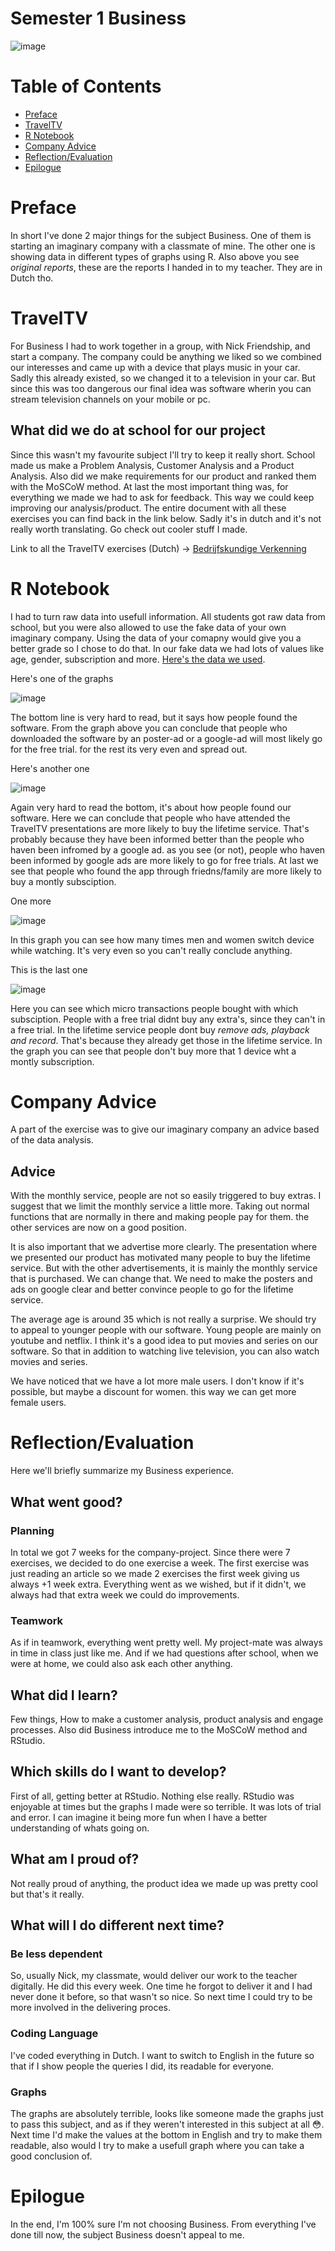 # Semester 1 Business

![image](https://user-images.githubusercontent.com/74303221/183314949-14da512e-cc77-4cf4-b473-a0442b39f0af.png)

# Table of Contents
- [Preface](#preface)
- [TravelTV](#traveltv)
- [R Notebook](#r-notebook)
- [Company Advice](#company-advice)
- [Reflection/Evaluation](#reflectionevaluation)
- [Epilogue](#epilogue)

# Preface
In short I've done 2 major things for the subject Business. One of them is starting an imaginary company with a classmate of mine. The other one is showing data in different types of graphs using R. Also above you see *original reports*, these are the reports I handed in to my teacher. They are in Dutch tho.

# TravelTV
For Business I had to work together in a group, with Nick Friendship, and start a company. The company could be anything we liked so we combined our interesses and came up with a device that plays music in your car. Sadly this already existed, so we changed it to a television in your car. But since this was too dangerous our final idea was software wherin you can stream television channels on your mobile or pc. 

## What did we do at school for our project
Since this wasn't my favourite subject I'll try to keep it really short. School made us make a Problem Analysis, Customer Analysis and a Product Analysis. Also did we make requirements for our product and ranked them with the MoSCoW method. At last the most important thing was, for everything we made we had to ask for feedback. This way we could keep improving our analysis/product. The entire document with all these exercises you can find back in the link below. Sadly it's in dutch and it's not really worth translating. Go check out cooler stuff I made.

Link to all the TravelTV exercises (Dutch) -> [Bedrijfskundige Verkenning](https://github.com/CrossyChainsaw/School-Semester-Summaries/blob/master/Semester%201%20-%20Media/Business/Original%20Reports%20(Dutch)/Bedrijfskundige%20Opdrachten%20TravelTV.pdf)

# R Notebook
I had to turn raw data into usefull information. All students got raw data from school, but you were also allowed to use the fake data of your own imaginary company. Using the data of your comapny would give you a better grade so I chose to do that. In our fake data we had lots of values like age, gender, subscription and more. [Here's the data we used](https://github.com/CrossyChainsaw/School-Semester-Summaries/blob/master/Semester%201%20-%20Media/Business/Original%20Reports%20(Dutch)/DummyData%20(Werkmap.xlsx).xlsx).

Here's one of the graphs

![image](https://user-images.githubusercontent.com/74303221/182359746-edcae508-63ea-439f-9596-e9f539ee2293.png)

The bottom line is very hard to read, but it says how people found the software. From the graph above you can conclude that people who downloaded the software by an poster-ad or a google-ad will most likely go for the free trial. for the rest its very even and spread out.

Here's another one

![image](https://user-images.githubusercontent.com/74303221/182360933-e35b333d-ecc0-48bb-9c8f-d70f2da8d512.png)

Again very hard to read the bottom, it's about how people found our software. Here we can conclude that people who have attended the TravelTV presentations are more likely to buy the lifetime service. That's probably because they have been informed better than the people who haven been infromed by a google ad. as you see (or not), people who haven been informed by google ads are more likely to go for free trials. At last we see that people who found the app through friedns/family are more likely to buy a montly subsciption.

One more

![image](https://user-images.githubusercontent.com/74303221/182362093-6f3083f0-9bf4-457e-89fc-df965ef48caa.png)

In this graph you can see how many times men and women switch device while watching. It's very even so you can't really conclude anything.

This is the last one

![image](https://user-images.githubusercontent.com/74303221/182362789-28f7f28e-ed46-4f6a-a8fa-a1cb62c0eefc.png)

Here you can see which micro transactions people bought with which subsciption. People with a free trial didnt buy any extra's, since they can't in a free trial. In the lifetime service people dont buy *remove ads, playback and record*. That's because they already get those in the lifetime service. In the graph you can see that people don't buy more that 1 device wht a montly subscription.

# Company Advice
A part of the exercise was to give our imaginary company an advice based of the data analysis.

## Advice
With the monthly service, people are not so easily triggered to buy extras. I suggest that we limit the monthly service a little more. Taking out normal functions that are normally in there and making people pay for them. the other services are now on a
good position.

It is also important that we advertise more clearly. The presentation where we presented our product has motivated many people to buy the lifetime service. But with the other advertisements, it is mainly the monthly service that is purchased.
We can change that. We need to make the posters and ads on google clear and better convince people to go for the lifetime service.

The average age is around 35 which is not really a surprise. We should try to appeal to younger people with our software. Young people are mainly on youtube and netflix. I think it's a good idea to put movies and series on our software. So that in addition to watching live television, you can also watch movies and series.

We have noticed that we have a lot more male users. I don't know if it's possible, but maybe a discount for women. this way we can get more female users.

# Reflection/Evaluation
Here we'll briefly summarize my Business experience.

## What went good?

### Planning
In total we got 7 weeks for the company-project. Since there were 7 exercises, we decided to do one exercise a week. The first exercise was just reading an article so we made 2 exercises the first week giving us always +1 week extra. Everything went as we wished, but if it didn't, we always had that extra week we could do improvements.

### Teamwork
As if in teamwork, everything went pretty well. My project-mate was always in time in class just like me. And if we had questions after school, when we were at home,  we could also ask each other anything.

## What did I learn?
Few things, How to make a customer analysis, product analysis and engage processes. Also did Business introduce me to the MoSCoW method and RStudio. 

## Which skills do I want to develop?
First of all, getting better at RStudio. Nothing else really. RStudio was enjoyable at times but the graphs I made were so terrible. It was lots of trial and error. I can imagine it being more fun when I have a better understanding of whats going on.

## What am I proud of?
Not really proud of anything, the product idea we made up was pretty cool but that's it really.

## What will I do different next time?
### Be less dependent
So, usually Nick, my classmate, would deliver our work to the teacher digitally. He did this every week. One time he forgot to deliver it and I had never done it before, so that wasn't so nice. So next time I could try to be more involved in the delivering proces.

### Coding Language
I've coded everything in Dutch. I want to switch to English in the future so that if I show people the queries I did, its readable for everyone. 

### Graphs
The graphs are absolutely terrible, looks like someone made the graphs just to pass this subject, and as if they weren't interested in this subject at all 😳. Next time I'd make the values at the bottom in English and try to make them readable, also would I try to make a usefull graph where you can take a good conclusion of.

# Epilogue
In the end, I'm 100% sure I'm not choosing Business. From everything I've done till now, the subject Business doesn't appeal to me.
